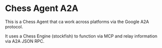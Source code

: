 # Chess Agent A2A

This is a Chess Agent that ca work across platforms via the Google A2A protocol.

It uses a Chess Engine (stockfish) to function via MCP and relay information via A2A JSON RPC.
